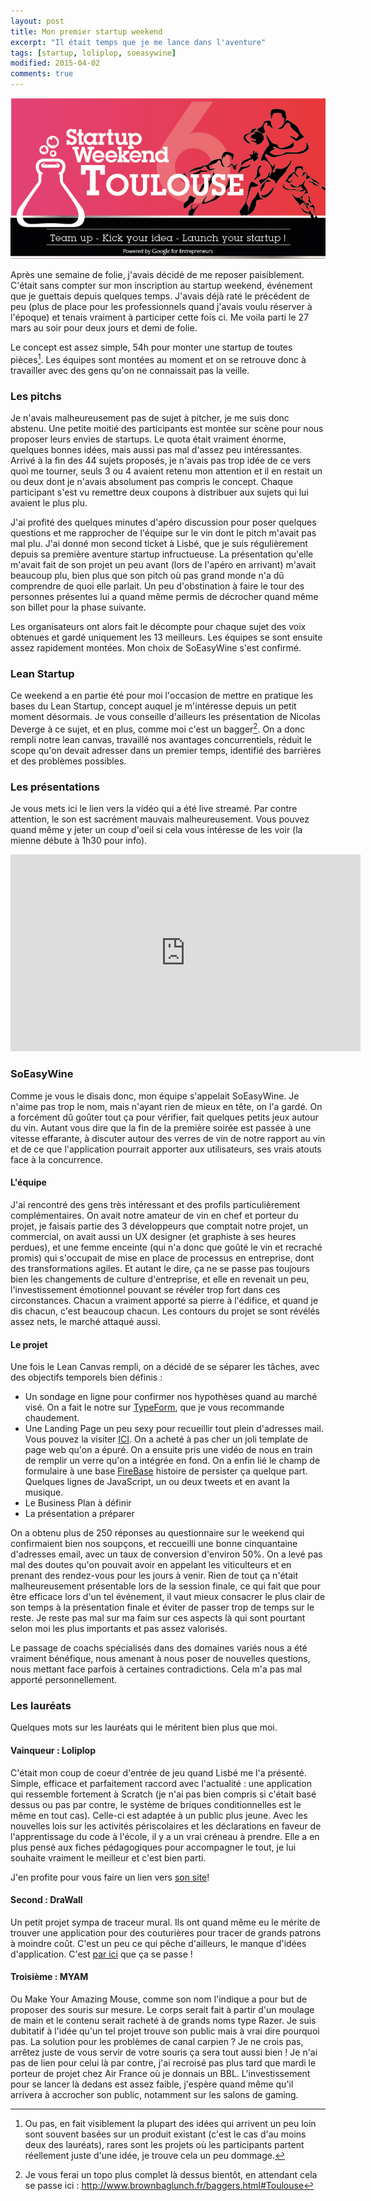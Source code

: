 ```yaml
---
layout: post
title: Mon premier startup weekend
excerpt: "Il était temps que je me lance dans l'aventure"
tags: [startup, loliplop, soeasywine]
modified: 2015-04-02
comments: true
---
```


![Startup Weekend Toulouse](/images/startup-weekend.jpg)

Après une semaine de folie, j'avais décidé de me reposer paisiblement. C'était sans compter sur mon inscription au startup weekend, événement que je guettais depuis quelques temps. J'avais déjà raté le précédent de peu (plus de place pour les professionnels quand j'avais voulu réserver à l'époque) et tenais vraiment à participer cette fois ci. Me voila parti le 27 mars au soir pour deux jours et demi de folie.

Le concept est assez simple, 54h pour monter une startup de toutes pièces[^1]. Les équipes sont montées au moment et on se retrouve donc à travailler avec des gens qu'on ne connaissait pas la veille.

[^1]: Ou pas, en fait visiblement la plupart des idées qui arrivent un peu loin sont souvent basées sur un produit existant (c'est le cas d'au moins deux des lauréats), rares sont les projets où les participants partent réellement juste d'une idée, je trouve cela un peu dommage.

### Les pitchs

Je n'avais malheureusement pas de sujet à pitcher, je me suis donc abstenu. Une petite moitié des participants est montée sur scène pour nous proposer leurs envies de startups. Le quota était vraiment énorme, quelques bonnes idées, mais aussi pas mal d'assez peu intéressantes. Arrivé à la fin des 44 sujets proposés, je n'avais pas trop idée de ce vers quoi me tourner, seuls 3 ou 4 avaient retenu mon attention et il en restait un ou deux dont je n'avais absolument pas compris le concept.
Chaque participant s'est vu remettre deux coupons à distribuer aux sujets qui lui avaient le plus plu.

J'ai profité des quelques minutes d'apéro discussion pour poser quelques questions et me rapprocher de l'équipe sur le vin dont le pitch m'avait pas mal plu.
J'ai donné mon second ticket à Lisbé, que je suis régulièrement depuis sa première aventure startup infructueuse. La présentation qu'elle m'avait fait de son projet un peu avant (lors de l'apéro en arrivant) m'avait beaucoup plu, bien plus que son pitch où pas grand monde n'a dû comprendre de quoi elle parlait. Un peu d'obstination à faire le tour des personnes présentes lui a quand même permis de décrocher quand même son billet pour la phase suivante.

Les organisateurs ont alors fait le décompte pour chaque sujet des voix obtenues et gardé uniquement les 13 meilleurs. Les équipes se sont ensuite assez rapidement montées. Mon choix de SoEasyWine s'est confirmé.

### Lean Startup

Ce weekend a en partie été pour moi l'occasion de mettre en pratique les bases du Lean Startup, concept auquel je m'intéresse depuis un petit moment désormais. Je vous conseille d'ailleurs les présentation de Nicolas Deverge à ce sujet, et en plus, comme moi c'est un bagger[^2]. On a donc rempli notre lean canvas, travaillé nos avantages concurrentiels, réduit le scope qu'on devait adresser dans un premier temps, identifié des barrières et des problèmes possibles.

[^2]: Je vous ferai un topo plus complet là dessus bientôt, en attendant cela se passe ici : <http://www.brownbaglunch.fr/baggers.html#Toulouse>

### Les présentations

Je vous mets ici le lien vers la vidéo qui a été live streamé.
Par contre attention, le son est sacrément mauvais malheureusement. Vous pouvez quand même y jeter un coup d'oeil si cela vous intéresse de les voir (la mienne débute à 1h30 pour info).

<iframe width="560" height="315" src="https://www.youtube.com/embed/Pvmdb3KlxUg" frameborder="0" allowfullscreen></iframe>

### SoEasyWine

Comme je vous le disais donc, mon équipe s'appelait SoEasyWine. Je n'aime pas trop le nom, mais n'ayant rien de mieux en tête, on l'a gardé. On a forcément dû goûter tout ça pour vérifier, fait quelques petits jeux autour du vin. Autant vous dire que la fin de la première soirée est passée à une vitesse effarante, à discuter autour des verres de vin de notre rapport au vin et de ce que l'application pourrait apporter aux utilisateurs, ses vrais atouts face à la concurrence.

#### L'équipe

J'ai rencontré des gens très intéressant et des profils particulièrement complémentaires. On avait notre amateur de vin en chef et porteur du projet, je faisais partie des 3 développeurs que comptait notre projet, un commercial, on avait aussi un UX designer (et graphiste à ses heures perdues), et une femme enceinte (qui n'a donc que goûté le vin et recraché promis) qui s'occupait de mise en place de processus en entreprise, dont des transformations agiles. Et autant le dire, ça ne se passe pas toujours bien les changements de culture d'entreprise, et elle en revenait un peu, l'investissement émotionnel pouvant se révéler trop fort dans ces circonstances.
Chacun a vraiment apporté sa pierre à l'édifice, et quand je dis chacun, c'est beaucoup chacun. Les contours du projet se sont révélés assez nets, le marché attaqué aussi.

#### Le projet

Une fois le Lean Canvas rempli, on a décidé de se séparer les tâches, avec des objectifs temporels bien définis :

* Un sondage en ligne pour confirmer nos hypothèses quand au marché visé. On a fait le notre sur [TypeForm](http://www.typeform.com), que je vous recommande chaudement.
* Une Landing Page un peu sexy pour recueillir tout plein d'adresses mail. Vous pouvez la visiter [ICI](http://bit.do/soeasywine). On a acheté à pas cher un joli template de page web qu'on a épuré. On a ensuite pris une vidéo de nous en train de remplir un verre qu'on a intégrée en fond. On a enfin lié le champ de formulaire à une base [FireBase](https://www.firebase.com/) histoire de persister ça quelque part. Quelques lignes de JavaScript, un ou deux tweets et en avant la musique.
* Le Business Plan à définir
* La présentation a préparer

On a obtenu plus de 250 réponses au questionnaire sur le weekend qui confirmaient bien nos soupçons, et reccueilli une bonne cinquantaine d'adresses email, avec un taux de conversion d'environ 50%. On a levé pas mal des doutes qu'on pouvait avoir en appelant les viticulteurs et en prenant des rendez-vous pour les jours à venir. Rien de tout ça n'était malheureusement présentable lors de la session finale, ce qui fait que pour être efficace lors d'un tel événement, il vaut mieux consacrer le plus clair de son temps à la présentation finale et éviter de passer trop de temps sur le reste. Je reste pas mal sur ma faim sur ces aspects là qui sont pourtant selon moi les plus importants et pas assez valorisés.

Le passage de coachs spécialisés dans des domaines variés nous a été vraiment bénéfique, nous amenant à nous poser de nouvelles questions, nous  mettant face parfois à certaines contradictions. Cela m'a pas mal apporté personnellement.

### Les lauréats

Quelques mots sur les lauréats qui le méritent bien plus que moi.

#### Vainqueur : Loliplop

C'était mon coup de coeur d'entrée de jeu quand Lisbé me l'a présenté. Simple, efficace et parfaitement raccord avec l'actualité : une application qui ressemble fortement à Scratch (je n'ai pas bien compris si c'était basé dessus ou pas par contre, le système de briques conditionnelles est le même en tout cas). Celle-ci est adaptée à un public plus jeune. Avec les nouvelles lois sur les activités périscolaires et les déclarations en faveur de l'apprentissage du code à l'école, il y a un vrai créneau à prendre. Elle a en plus pensé aux fiches pédagogiques pour accompagner le tout, je lui souhaite vraiment le meilleur et c'est bien parti.

J'en profite pour vous faire un lien vers [son site](http://loliplop.com/)!

#### Second : DraWall

Un petit projet sympa de traceur mural. Ils ont quand même eu le mérite de trouver une application pour des couturières pour tracer de grands patrons à moindre coût. C'est un peu ce qui pêche d'ailleurs, le manque d'idées d'application. C'est [par ici](http://drawall.cc) que ça se passe !

#### Troisième : MYAM

Ou Make Your Amazing Mouse, comme son nom l'indique a pour but de proposer des souris sur mesure. Le corps serait fait à partir d'un moulage de main et le contenu serait racheté à de grands noms type Razer. Je suis dubitatif à l'idée qu'un tel projet trouve son public mais à vrai dire pourquoi pas. La solution pour les problèmes de canal carpien ? Je ne crois pas, arrêtez juste de vous servir de votre souris ça sera tout aussi bien !
Je n'ai pas de lien  pour celui là par contre, j'ai recroisé pas plus tard que mardi le porteur de projet chez Air France où je donnais un BBL.
L'investissement pour se lancer là dedans est assez faible, j'espère quand même qu'il arrivera à accrocher son public, notamment sur les salons de gaming.